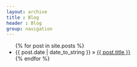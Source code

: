 ```yaml
---
layout: archive
title : Blog
header : Blog
group: navigation
---
```


<ul class="posts">
  {% for post in site.posts %}
    <li><span>{{ post.date | date_to_string }}</span> &raquo; <a href={{ post.url }}>{{ post.title }}</a></li>
  {% endfor %}
</ul>
